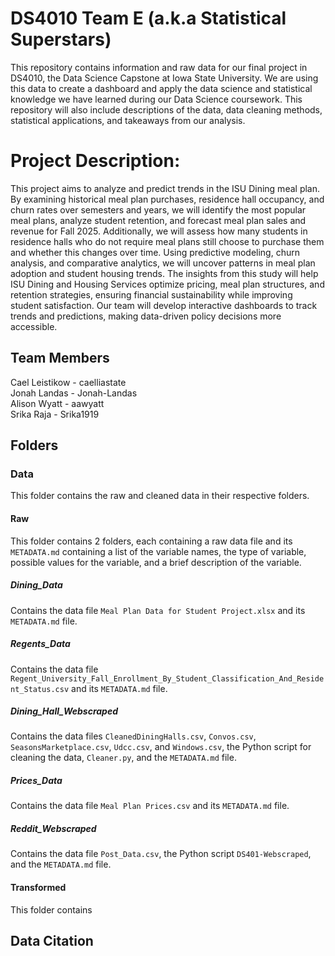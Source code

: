 # DS4010 Team E (a.k.a Statistical Superstars)

This repository contains information and raw data for our final project in DS4010, the Data Science Capstone at Iowa State University. We are using this data to create a dashboard and apply the data science and statistical knowledge we have learned during our Data Science coursework. This repository will also include descriptions of the data, data cleaning methods, statistical applications, and takeaways from our analysis. 

# Project Description:
This project aims to analyze and predict trends in the ISU Dining meal plan. By examining historical meal plan purchases, residence hall occupancy, and churn rates over semesters and years, we will identify the most popular meal plans, analyze student retention, and forecast meal plan sales and revenue for Fall 2025. Additionally, we will assess how many students in residence halls who do not require meal plans still choose to purchase them and whether this changes over time. Using predictive modeling, churn analysis, and comparative analytics, we will uncover patterns in meal plan adoption and student housing trends. The insights from this study will help ISU Dining and Housing Services optimize pricing, meal plan structures, and retention strategies, ensuring financial sustainability while improving student satisfaction. Our team will develop interactive dashboards to track trends and predictions, making data-driven policy decisions more accessible.

## Team Members

Cael Leistikow - caelliastate  
Jonah Landas - Jonah-Landas  
Alison Wyatt - aawyatt  
Srika Raja - Srika1919  

## Folders
### Data
This folder contains the raw and cleaned data in their respective folders. 
#### Raw
This folder contains 2 folders, each containing a raw data file and its `METADATA.md` containing a list of the variable names, the type of variable, possible
values for the variable, and a brief description of the variable.
##### Dining_Data
Contains the data file `Meal Plan Data for Student Project.xlsx` and its `METADATA.md` file. 
##### Regents_Data
Contains the data file `Regent_University_Fall_Enrollment_By_Student_Classification_And_Resident_Status.csv` and its `METADATA.md` file.
##### Dining_Hall_Webscraped
Contains the data files `CleanedDiningHalls.csv`, `Convos.csv`, `SeasonsMarketplace.csv`, `Udcc.csv`, and `Windows.csv`, the Python script for cleaning the data, `Cleaner.py`, and the `METADATA.md` file.
##### Prices_Data
Contains the data file `Meal Plan Prices.csv` and its `METADATA.md` file.
##### Reddit_Webscraped
Contains the data file `Post_Data.csv`, the Python script `DS401-Webscraped`, and the `METADATA.md` file. 
#### Transformed
This folder contains 

## Data Citation
